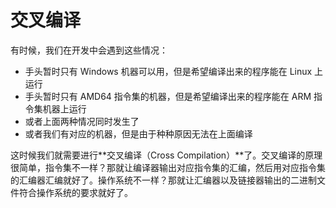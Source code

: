 # 交叉编译

有时候，我们在开发中会遇到这些情况：

- 手头暂时只有 Windows 机器可以用，但是希望编译出来的程序能在 Linux 上运行
- 手头暂时只有 AMD64 指令集的机器，但是希望编译出来的程序能在 ARM 指令集机器上运行
- 或者上面两种情况同时发生了
- 或者我们有对应的机器，但是由于种种原因无法在上面编译

这时候我们就需要进行**交叉编译（Cross Compilation）**了。交叉编译的原理很简单，指令集不一样？那就让编译器输出对应指令集的汇编，然后用对应指令集的汇编器汇编就好了。操作系统不一样？那就让汇编器以及链接器输出的二进制文件符合操作系统的要求就好了。
